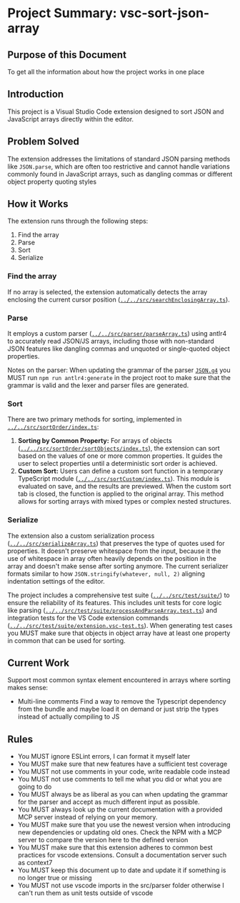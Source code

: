 # Project Summary: vsc-sort-json-array

## Purpose of this Document

To get all the information about how the project works in one place

## Introduction

This project is a Visual Studio Code extension designed to sort JSON and JavaScript arrays directly within the editor.

## Problem Solved

The extension addresses the limitations of standard JSON parsing methods like `JSON.parse`, which are often too restrictive and cannot handle variations commonly found in JavaScript arrays, such as dangling commas or different object property quoting styles

## How it Works

The extension runs through the following steps:

1. Find the array
2. Parse
3. Sort
4. Serialize

### Find the array

If no array is selected, the extension automatically detects the array enclosing the current cursor position ([`../../src/searchEnclosingArray.ts`](../../src/searchEnclosingArray.ts)).

### Parse

It employs a custom parser ([`../../src/parser/parseArray.ts`](../../src/parser/parseArray.ts)) using antlr4 to accurately read JSON/JS arrays, including those with non-standard JSON features like dangling commas and unquoted or single-quoted object properties. 

Notes on the parser: When updating the grammar of the parser [`JSON.g4`](../../src/parser/JSON.g4) you MUST run `npm run antlr4:generate` in the project root to make sure that the grammar is valid and the lexer and parser files are generated.


### Sort
There are two primary methods for sorting, implemented in [`../../src/sortOrder/index.ts`](../../src/sortOrder/index.ts):

1.  **Sorting by Common Property:** For arrays of objects ([`../../src/sortOrder/sortObjects/index.ts`](../../src/sortOrder/sortObjects/index.ts)), the extension can sort based on the values of one or more common properties. It guides the user to select properties until a deterministic sort order is achieved.
2.  **Custom Sort:** Users can define a custom sort function in a temporary TypeScript module ([`../../src/sortCustom/index.ts`](../../src/sortCustom/index.ts)). This module is evaluated on save, and the results are previewed. When the custom sort tab is closed, the function is applied to the original array. This method allows for sorting arrays with mixed types or complex nested structures.

### Serialize

The extension also a custom serialization process ([`../../src/serializeArray.ts`](../../src/serializeArray.ts)) that preserves the type of quotes used for properties. It doesn't preserve whitespace from the input, because it the use of whitespace in array often heavily depends on the position in the array and doesn't make sense after sorting anymore. The current serializer formats similar to how `JSON.stringify(whatever, null, 2)` aligning indentation settings of the editor.


The project includes a comprehensive test suite ([`../../src/test/suite/`](../../src/test/suite/)) to ensure the reliability of its features. This includes unit tests for core logic like parsing ([`../../src/test/suite/processAndParseArray.test.ts`](../../src/test/suite/processAndParseArray.test.ts)) and integration tests for the VS Code extension commands ([`../../src/test/suite/extension.vsc-test.ts`](../../src/test/suite/extension.vsc-test.ts)). When generating test cases you MUST make sure that objects in object array have at least one property in common that can be used for sorting.

## Current Work

Support most common syntax element encountered in arrays where sorting makes sense:
 - Multi-line comments
Find a way to remove the Typescript dependency from the bundle and maybe load it on demand or just strip the types instead of actually compiling to JS

## Rules
- You MUST ignore ESLint errors, I can format it myself later
- You MUST make sure that new features have a sufficient test coverage
- You MUST not use comments in your code, write readable code instead
- You MUST not use comments to tell me what you did or what you are going to do
- You MUST always be as liberal as you can when updating the grammar for the parser and accept as much different input as possible. 
- You MUST always look up the current documentation with a provided MCP server instead of relying on your memory.
- You MUST make sure that you use the newest version when introducing new dependencies or updating old ones. Check the NPM with a MCP server to compare the version here to the defined version
- You MUST make sure that this extension adheres to common best practices for vscode extensions. Consult a documentation server such as context7
- You MUST keep this document up to date and update it if something is no longer true or missing
- You MUST not use vscode imports in the src/parser folder otherwise I can't run them as unit tests outside of vscode